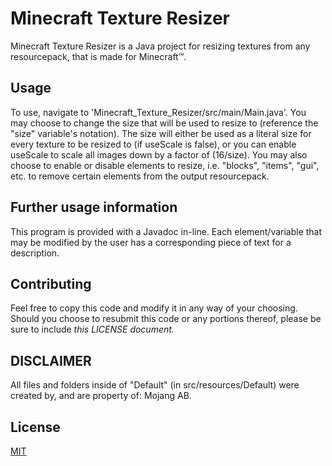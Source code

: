 # Minecraft Texture Resizer

Minecraft Texture Resizer is a Java project for resizing textures from any resourcepack, that is made for Minecraft™.

## Usage

To use, navigate to 'Minecraft_Texture_Resizer/src/main/Main.java'. You may choose to change the size that will be used to resize to (reference the "size" variable's notation). The size will either be used as a literal size for every texture to be resized to (if useScale is false), or you can enable useScale to scale all images down by a factor of (16/size). You may also choose to enable or disable elements to resize, i.e. "blocks", "items", "gui", etc. to remove certain elements from the output resourcepack.

## Further usage information
This program is provided with a Javadoc in-line. Each element/variable that may be modified by the user has a corresponding piece of text for a description.

## Contributing
Feel free to copy this code and modify it in any way of your choosing. Should you choose to resubmit this code or any portions thereof, please be sure to include *this LICENSE document.*

## DISCLAIMER
All files and folders inside of "Default" (in src/resources/Default) were created by, and are property of: Mojang AB.

## License
[MIT](https://choosealicense.com/licenses/mit/)
